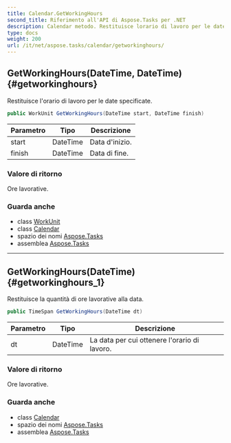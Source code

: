 ```yaml
---
title: Calendar.GetWorkingHours
second_title: Riferimento all'API di Aspose.Tasks per .NET
description: Calendar metodo. Restituisce lorario di lavoro per le date specificate.
type: docs
weight: 200
url: /it/net/aspose.tasks/calendar/getworkinghours/
---
```

## GetWorkingHours(DateTime, DateTime) {#getworkinghours}

Restituisce l'orario di lavoro per le date specificate.

```csharp
public WorkUnit GetWorkingHours(DateTime start, DateTime finish)
```

| Parametro | Tipo | Descrizione |
| --- | --- | --- |
| start | DateTime | Data d'inizio. |
| finish | DateTime | Data di fine. |

### Valore di ritorno

Ore lavorative.

### Guarda anche

* class [WorkUnit](../../workunit/)
* class [Calendar](../)
* spazio dei nomi [Aspose.Tasks](../../calendar/)
* assemblea [Aspose.Tasks](../../../)

---

## GetWorkingHours(DateTime) {#getworkinghours_1}

Restituisce la quantità di ore lavorative alla data.

```csharp
public TimeSpan GetWorkingHours(DateTime dt)
```

| Parametro | Tipo | Descrizione |
| --- | --- | --- |
| dt | DateTime | La data per cui ottenere l'orario di lavoro. |

### Valore di ritorno

Ore lavorative.

### Guarda anche

* class [Calendar](../)
* spazio dei nomi [Aspose.Tasks](../../calendar/)
* assemblea [Aspose.Tasks](../../../)


